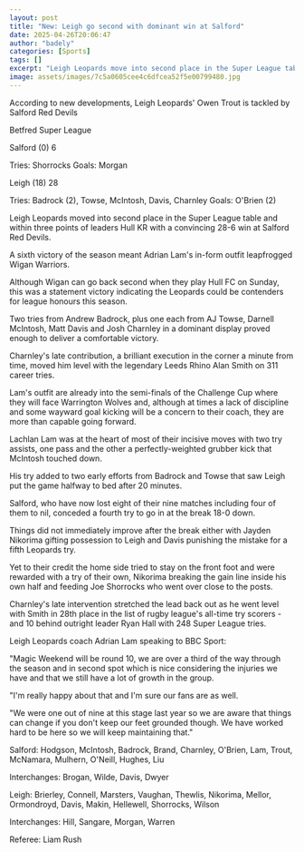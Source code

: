 ```yaml
---
layout: post
title: "New: Leigh go second with dominant win at Salford"
date: 2025-04-26T20:06:47
author: "badely"
categories: [Sports]
tags: []
excerpt: "Leigh Leopards move into second place in the Super League table with a convincing win over Salford."
image: assets/images/7c5a0605cee4c6dfcea52f5e00799480.jpg
---
```


According to new developments, Leigh Leopards' Owen Trout is tackled by Salford Red Devils

Betfred Super League

Salford (0) 6

Tries: Shorrocks Goals: Morgan

Leigh (18) 28

Tries: Badrock (2), Towse, McIntosh, Davis, Charnley Goals: O'Brien (2)

Leigh Leopards moved into second place in the Super League table and within three points of leaders Hull KR with a convincing 28-6 win at Salford Red Devils.

A sixth victory of the season meant Adrian Lam's in-form outfit leapfrogged Wigan Warriors.

Although Wigan can go back second when they play Hull FC on Sunday, this was a statement victory indicating the Leopards could be contenders for league honours this season.

Two tries from Andrew Badrock, plus one each from AJ Towse, Darnell McIntosh, Matt Davis and Josh Charnley in a dominant display proved enough to deliver a comfortable victory.

Charnley's late contribution, a brilliant execution in the corner a minute from time, moved him level with the legendary Leeds Rhino Alan Smith on 311 career tries.

Lam's outfit are already into the semi-finals of the Challenge Cup where they will face Warrington Wolves and, although at times a lack of discipline and some wayward goal kicking will be a concern to their coach, they are more than capable going forward.

Lachlan Lam was at the heart of most of their incisive moves with two try assists, one pass and the other a perfectly-weighted grubber kick that McIntosh touched down.

His try added to two early efforts from Badrock and Towse that saw Leigh put the game halfway to bed after 20 minutes.

Salford, who have now lost eight of their nine matches including four of them to nil, conceded a fourth try to go in at the break 18-0 down.

Things did not immediately improve after the break either with Jayden Nikorima gifting possession to Leigh and Davis punishing the mistake for a fifth Leopards try.

Yet to their credit the home side tried to stay on the front foot and were rewarded with a try of their own, Nikorima breaking the gain line inside his own half and feeding Joe Shorrocks who went over close to the posts.

Charnley's late intervention stretched the lead back out as he went level with Smith in 28th place in the list of rugby league's all-time try scorers - and 10 behind outright leader Ryan Hall with 248 Super League tries.

Leigh Leopards coach Adrian Lam speaking to BBC Sport: 

"Magic Weekend will be round 10, we are over a third of the way through the season and in second spot which is nice considering the injuries we have and that we still have a lot of growth in the group.

"I'm really happy about that and I'm sure our fans are as well.

"We were one out of nine at this stage last year so we are aware that things can change if you don't keep our feet grounded though. We have worked hard to be here so we will keep maintaining that."

Salford: Hodgson, McIntosh, Badrock, Brand, Charnley, O'Brien, Lam, Trout, McNamara, Mulhern, O'Neill, Hughes, Liu

Interchanges: Brogan, Wilde, Davis, Dwyer

Leigh: Brierley, Connell, Marsters, Vaughan, Thewlis, Nikorima, Mellor, Ormondroyd, Davis, Makin, Hellewell, Shorrocks, Wilson

Interchanges: Hill, Sangare, Morgan, Warren

Referee: Liam Rush

